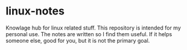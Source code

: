 # linux-notes
Knowlage hub for linux related stuff. This repository is intended for my personal use. The notes are written so I find them useful. If it helps someone else, good for you, but it is not the primary goal.
